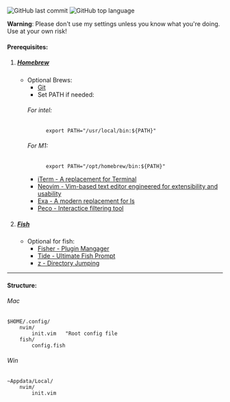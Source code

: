 ![GitHub last commit](https://img.shields.io/github/last-commit/wesknerd/dotfiles)
![GitHub top language](https://img.shields.io/github/languages/top/wesknerd/dotfiles)

**Warning**: Please don't use my settings unless you know what you're doing. Use at your own risk!

#### Prerequisites:

1. ##### [Homebrew](https://brew.sh/)
    - Optional Brews:
        - [Git](https://git-scm.com/about)
        - Set PATH if needed:
        ###### For intel:
        ```shell
              export PATH="/usr/local/bin:${PATH}"
        ```
        ###### For M1:
        ```shell
              export PATH="/opt/homebrew/bin:${PATH}"
        ```
        - [iTerm - A replacement for Terminal](https://iterm2.com/)
        - [Neovim - Vim-based text editor engineered for extensibility and usability](https://neovim.io/)
        - [Exa - A modern replacement for ls](https://github.com/ogham/exa)
        - [Peco - Interactice filtering tool](https://github.com/peco/peco)

2. ##### [Fish](https://fishshell.com/)
    - Optional for fish: 
        - [Fisher - Plugin Mangager](https://github.com/jorgebucaran/fisher)
        - [Tide - Ultimate Fish Prompt](https://github.com/IlanCosman/tide)
        - [z - Directory Jumping](https://github.com/jethrokuan/z)

----
#### Structure:
###### Mac
```vim
$HOME/.config/
    nvim/
        init.vim   "Root config file
    fish/
        config.fish
```

###### Win
```vim
~Appdata/Local/
    nvim/
        init.vim
```

